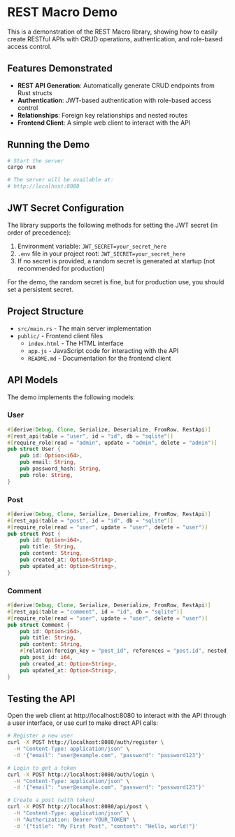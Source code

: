 # REST Macro Demo

This is a demonstration of the REST Macro library, showing how to easily create RESTful APIs with CRUD operations, authentication, and role-based access control.

## Features Demonstrated

- **REST API Generation**: Automatically generate CRUD endpoints from Rust structs
- **Authentication**: JWT-based authentication with role-based access control
- **Relationships**: Foreign key relationships and nested routes
- **Frontend Client**: A simple web client to interact with the API

## Running the Demo

```bash
# Start the server
cargo run

# The server will be available at:
# http://localhost:8080
```

## JWT Secret Configuration

The library supports the following methods for setting the JWT secret (in order of precedence):

1. Environment variable: `JWT_SECRET=your_secret_here`
2. `.env` file in your project root: `JWT_SECRET=your_secret_here`
3. If no secret is provided, a random secret is generated at startup (not recommended for production)

For the demo, the random secret is fine, but for production use, you should set a persistent secret.

## Project Structure

- `src/main.rs` - The main server implementation
- `public/` - Frontend client files
  - `index.html` - The HTML interface
  - `app.js` - JavaScript code for interacting with the API
  - `README.md` - Documentation for the frontend client

## API Models

The demo implements the following models:

### User

```rust
#[derive(Debug, Clone, Serialize, Deserialize, FromRow, RestApi)]
#[rest_api(table = "user", id = "id", db = "sqlite")]
#[require_role(read = "admin", update = "admin", delete = "admin")]
pub struct User {
    pub id: Option<i64>,
    pub email: String,
    pub password_hash: String,
    pub role: String,
}
```

### Post

```rust
#[derive(Debug, Clone, Serialize, Deserialize, FromRow, RestApi)]
#[rest_api(table = "post", id = "id", db = "sqlite")]
#[require_role(read = "user", update = "user", delete = "user")]
pub struct Post {
    pub id: Option<i64>,
    pub title: String,
    pub content: String,
    pub created_at: Option<String>,
    pub updated_at: Option<String>,
}
```

### Comment

```rust
#[derive(Debug, Clone, Serialize, Deserialize, FromRow, RestApi)]
#[rest_api(table = "comment", id = "id", db = "sqlite")]
#[require_role(read = "user", update = "user", delete = "user")]
pub struct Comment {
    pub id: Option<i64>,
    pub title: String,
    pub content: String,
    #[relation(foreign_key = "post_id", references = "post.id", nested_route = "true")]
    pub post_id: i64,
    pub created_at: Option<String>,
    pub updated_at: Option<String>,
}
```

## Testing the API

Open the web client at http://localhost:8080 to interact with the API through a user interface, or use curl to make direct API calls:

```bash
# Register a new user
curl -X POST http://localhost:8080/auth/register \
  -H "Content-Type: application/json" \
  -d '{"email": "user@example.com", "password": "password123"}'

# Login to get a token
curl -X POST http://localhost:8080/auth/login \
  -H "Content-Type: application/json" \
  -d '{"email": "user@example.com", "password": "password123"}'

# Create a post (with token)
curl -X POST http://localhost:8080/api/post \
  -H "Content-Type: application/json" \
  -H "Authorization: Bearer YOUR_TOKEN" \
  -d '{"title": "My First Post", "content": "Hello, world!"}'
```